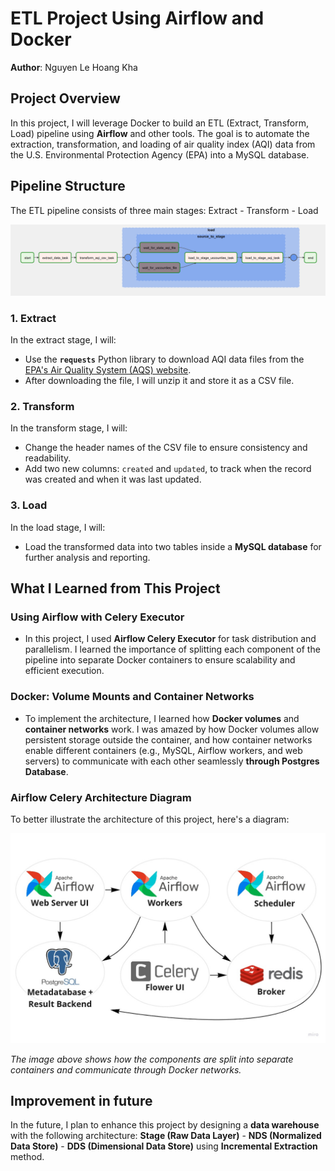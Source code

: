 # ETL Project Using Airflow and Docker

**Author**: Nguyen Le Hoang Kha

## Project Overview

In this project, I will leverage Docker to build an ETL (Extract, Transform, Load) pipeline using **Airflow** and other tools. The goal is to automate the extraction, transformation, and loading of air quality index (AQI) data from the U.S. Environmental Protection Agency (EPA) into a MySQL database.

## Pipeline Structure

The ETL pipeline consists of three main stages: Extract - Transform - Load

![ETL Pipeline](assets/airflow_etl.png)

### 1. **Extract**

In the extract stage, I will:

- Use the **`requests`** Python library to download AQI data files from the [EPA's Air Quality System (AQS) website](https://aqs.epa.gov/aqsweb/airdata/).
- After downloading the file, I will unzip it and store it as a CSV file.

### 2. **Transform**

In the transform stage, I will:

- Change the header names of the CSV file to ensure consistency and readability.
- Add two new columns: `created` and `updated`, to track when the record was created and when it was last updated.

### 3. **Load**

In the load stage, I will:

- Load the transformed data into two tables inside a **MySQL database** for further analysis and reporting.

## What I Learned from This Project

### Using Airflow with Celery Executor

- In this project, I used **Airflow Celery Executor** for task distribution and parallelism. I learned the importance of splitting each component of the pipeline into separate Docker containers to ensure scalability and efficient execution.

### Docker: Volume Mounts and Container Networks

- To implement the architecture, I learned how **Docker volumes** and **container networks** work. I was amazed by how Docker volumes allow persistent storage outside the container, and how container networks enable different containers (e.g., MySQL, Airflow workers, and web servers) to communicate with each other seamlessly **through Postgres Database**.

### Airflow Celery Architecture Diagram

To better illustrate the architecture of this project, here's a diagram:

![Architecture Diagram](assets/airflow_celery.jpg)

_The image above shows how the components are split into separate containers and communicate through Docker networks._

## Improvement in future

In the future, I plan to enhance this project by designing a **data warehouse** with the following architecture: **Stage (Raw Data Layer)** - **NDS (Normalized Data Store)** - **DDS (Dimensional Data Store)** using **Incremental Extraction** method.
